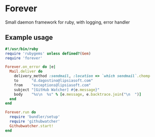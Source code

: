 # Forever

Small daemon framework for ruby, with logging, error handler

## Example usage

```rb
#!/usr/bin/ruby
require 'rubygems' unless defined?(Gem)
require 'forever'

Forever.on_error do |e|
  Mail.deliver do
    delivery_method :sendmail, :location => `which sendmail`.chomp
    to      "d.dagostino@lipsiasoft.com"
    from    "exceptions@lipsiasoft.com"
    subject "[GitHub Watcher] #{e.message}"
    body    "%s\n  %s" % [e.message, e.backtrace.join("\n  ")]
  end
end

Forever.run do
  require 'bundler/setup'
  require 'githubwatcher'
  Githubwatcher.start!
end
```